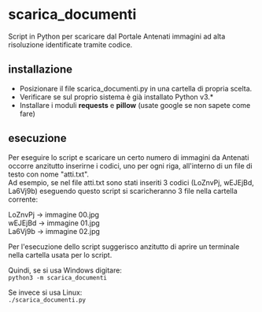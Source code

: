 # scarica_documenti
Script in Python per scaricare dal Portale Antenati immagini ad alta risoluzione identificate tramite codice.

## installazione
- Posizionare il file scarica_documenti.py in una cartella di propria scelta.
- Verificare se sul proprio sistema è già installato Python v3.*
- Installare i moduli **requests** e **pillow** (usate google se non sapete come fare)

## esecuzione
Per eseguire lo script e scaricare un certo numero di immagini da Antenati occorre anzitutto inserirne i codici, uno per ogni riga, all'interno di un file di testo con nome "atti.txt".  
Ad esempio, se nel file atti.txt sono stati inseriti 3 codici (LoZnvPj, wEJEjBd, La6Vj9b) eseguendo questo script si scaricheranno 3 file nella cartella corrente:  

LoZnvPj &rarr; immagine 00.jpg  
wEJEjBd &rarr; immagine 01.jpg  
La6Vj9b &rarr; immagine 02.jpg  

Per l'esecuzione dello script suggerisco anzitutto di aprire un terminale nella cartella usata per lo script.  

Quindi, se si usa Windows digitare:  
`python3 -m scarica_documenti`

Se invece si usa Linux:  
`./scarica_documenti.py`
